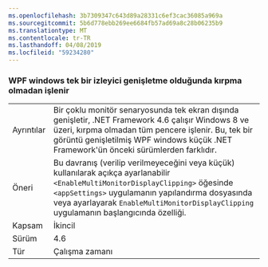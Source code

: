 ```yaml
---
ms.openlocfilehash: 3b7309347c643d89a28331c6ef3cac36085a969a
ms.sourcegitcommit: 5b6d778ebb269ee6684fb57ad69a8c28b06235b9
ms.translationtype: MT
ms.contentlocale: tr-TR
ms.lasthandoff: 04/08/2019
ms.locfileid: "59234280"
---
```

### <a name="wpf-windows-are-rendered-without-clipping-when-extending-outside-a-single-monitor"></a>WPF windows tek bir izleyici genişletme olduğunda kırpma olmadan işlenir

|   |   |
|---|---|
|Ayrıntılar|Bir çoklu monitör senaryosunda tek ekran dışında genişletir, .NET Framework 4.6 çalışır Windows 8 ve üzeri, kırpma olmadan tüm pencere işlenir. Bu, tek bir görüntü genişletilmiş WPF windows küçük .NET Framework'ün önceki sürümlerden farklıdır.|
|Öneri|Bu davranış (verilip verilmeyeceğini veya küçük) kullanılarak açıkça ayarlanabilir <code>&lt;EnableMultiMonitorDisplayClipping&gt;</code> öğesinde <code>&lt;appSettings&gt;</code> uygulamanın yapılandırma dosyasında veya ayarlayarak <code>EnableMultiMonitorDisplayClipping</code> uygulamanın başlangıcında özelliği.|
|Kapsam|İkincil|
|Sürüm|4.6|
|Tür|Çalışma zamanı|
